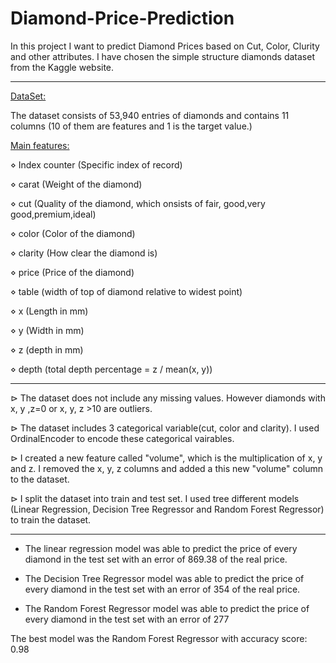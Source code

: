 # Diamond-Price-Prediction

In this project I want to predict Diamond Prices based on Cut, Color, Clurity and other attributes. I have chosen the simple structure diamonds dataset from the Kaggle website.

----

<ins>DataSet:</ins>

The dataset consists of 53,940 entries of diamonds and contains 11 columns (10 of them are features and 1 is the target value.)

<ins>Main features:</ins>

<p>&#8900; Index counter (Specific index of record) </p>
              
<p>&#8900; carat   (Weight of the diamond)</p>

<p>&#8900; cut     (Quality of the diamond, which onsists of fair, good,very good,premium,ideal)</p>
              
<p>&#8900; color   (Color of the diamond)</p>
              
<p>&#8900; clarity (How clear the diamond is)</p>
              
<p>&#8900; price   (Price of the diamond)</p>
               
<p>&#8900; table   (width of top of diamond relative to widest point)</p>
              
<p>&#8900; x       (Length in mm)</p>
            
<p>&#8900; y       (Width in mm)</p>
               
<p>&#8900; z       (depth in mm)</p>
               
<p>&#8900; depth   (total depth percentage = z / mean(x, y))</p>

----

<p>&#8883; The dataset does not include any missing values. However diamonds with x, y ,z=0 or x, y, z >10 are outliers.</p>

<p>&#8883; The dataset includes 3 categorical variable(cut, color and clarity). I used OrdinalEncoder to encode these categorical vairables.</p>

<p>&#8883; I created a new feature called "volume", which is the multiplication of x, y and z. I removed the x, y, z columns and added a this new "volume" column to the dataset.</p>

<p>&#8883; I split the dataset into train and test set. I used tree different models (Linear Regression, Decision Tree Regressor and Random Forest Regressor) to train the dataset.</p>

----

*   The linear regression model was able to predict the price of every diamond in the test set with an error of 869.38 of the real price.

*  The Decision Tree Regressor model was able to predict the price of every diamond in the test set with an error of 354 of the real price.

*  The Random Forest Regressor model was able to predict the price of every diamond in the test set with an error of 277

The best model was the Random Forest Regressor with accuracy score: 0.98
